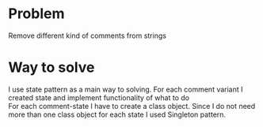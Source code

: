 # Problem
Remove different kind of comments from strings

# Way to solve
I use state pattern as a main way to solving. 
For each comment variant I created state and implement functionality of what to do  
For each comment-state I have to create a class object. 
Since I do not need more than one class object for each state I used Singleton pattern.



